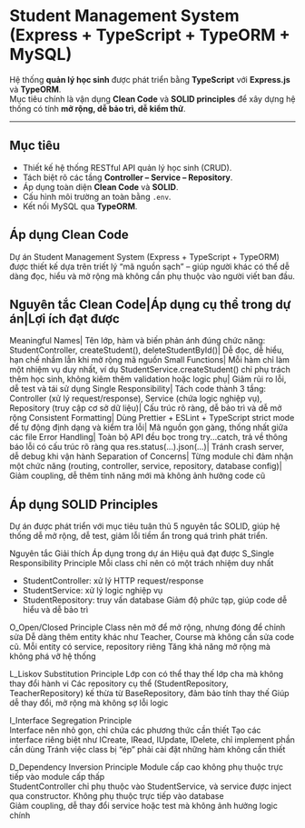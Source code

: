 # Student Management System (Express + TypeScript + TypeORM + MySQL)

Hệ thống **quản lý học sinh** được phát triển bằng **TypeScript** với **Express.js** và **TypeORM**.  
Mục tiêu chính là vận dụng **Clean Code** và **SOLID principles** để xây dựng hệ thống có tính **mở rộng, dễ bảo trì, dễ kiểm thử**.

---

## Mục tiêu
- Thiết kế hệ thống RESTful API quản lý học sinh (CRUD).
- Tách biệt rõ các tầng **Controller – Service – Repository**.
- Áp dụng toàn diện **Clean Code** và **SOLID**.
- Cấu hình môi trường an toàn bằng `.env`.
- Kết nối MySQL qua **TypeORM**.

## Áp dụng Clean Code

Dự án Student Management System (Express + TypeScript + TypeORM) được thiết kế dựa trên triết lý “mã nguồn sạch” – giúp người khác có thể dễ dàng đọc, hiểu và mở rộng mà không cần phụ thuộc vào người viết ban đầu.

## Nguyên tắc Clean Code|Áp dụng cụ thể trong dự án|Lợi ích đạt được
Meaningful Names| Tên lớp, hàm và biến phản ánh đúng chức năng: StudentController, createStudent(), deleteStudentById()| Dễ đọc, dễ hiểu, hạn chế nhầm lẫn khi mở rộng mã nguồn
Small Functions| Mỗi hàm chỉ làm một nhiệm vụ duy nhất, ví dụ StudentService.createStudent() chỉ phụ trách thêm học sinh, không kiêm thêm validation hoặc logic phụ| Giảm rủi ro lỗi, dễ test và tái sử dụng
Single Responsibility| Tách code thành 3 tầng: Controller (xử lý request/response), Service (chứa logic nghiệp vụ), Repository (truy cập cơ sở dữ liệu)| Cấu trúc rõ ràng, dễ bảo trì và dễ mở rộng
Consistent Formatting| Dùng Prettier + ESLint + TypeScript strict mode để tự động định dạng và kiểm tra lỗi| Mã nguồn gọn gàng, thống nhất giữa các file
Error Handling| Toàn bộ API đều bọc trong try...catch, trả về thông báo lỗi có cấu trúc rõ ràng qua res.status(...).json(...)| Tránh crash server, dễ debug khi vận hành
Separation of Concerns| Từng module chỉ đảm nhận một chức năng (routing, controller, service, repository, database config)| Giảm coupling, dễ thêm tính năng mới mà không ảnh hưởng code cũ

## Áp dụng SOLID Principles

Dự án được phát triển với mục tiêu tuân thủ 5 nguyên tắc SOLID, giúp hệ thống dễ mở rộng, dễ test, giảm lỗi tiềm ẩn trong quá trình phát triển.

Nguyên tắc	Giải thích	Áp dụng trong dự án	Hiệu quả đạt được
S_Single Responsibility Principle
Mỗi class chỉ nên có một trách nhiệm duy nhất
- StudentController: xử lý HTTP request/response
- StudentService: xử lý logic nghiệp vụ
- StudentRepository: truy vấn database	Giảm độ phức tạp, giúp code dễ hiểu và dễ bảo trì

O_Open/Closed Principle
Class nên mở để mở rộng, nhưng đóng để chỉnh sửa
Dễ dàng thêm entity khác như Teacher, Course mà không cần sửa code cũ.
Mỗi entity có service, repository riêng	Tăng khả năng mở rộng mà không phá vỡ hệ thống

L_Liskov Substitution Principle
Lớp con có thể thay thế lớp cha mà không thay đổi hành vi
Các repository cụ thể (StudentRepository, TeacherRepository) kế thừa từ BaseRepository, đảm bảo tính thay thế
Giúp dễ thay đổi, mở rộng mà không sợ lỗi logic

I_Interface Segregation Principle	
Interface nên nhỏ gọn, chỉ chứa các phương thức cần thiết
Tạo các interface riêng biệt như ICreate, IRead, IUpdate, IDelete, chỉ implement phần cần dùng
Tránh việc class bị “ép” phải cài đặt những hàm không cần thiết

D_Dependency Inversion Principle
Module cấp cao không phụ thuộc trực tiếp vào module cấp thấp	
StudentController chỉ phụ thuộc vào StudentService, và service được inject qua constructor. Không phụ thuộc trực tiếp vào database	
Giảm coupling, dễ thay đổi service hoặc test mà không ảnh hưởng logic chính
